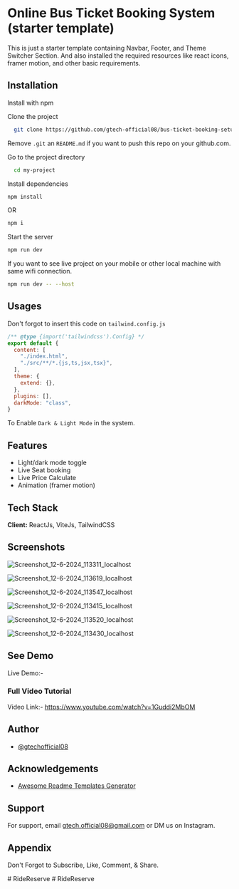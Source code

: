 
# Online Bus Ticket Booking System (starter template)

This is just a starter template containing Navbar, Footer, and Theme Switcher Section. And also installed the required resources like react icons, framer motion, and other basic requirements.



## Installation

Install with npm

Clone the project

```bash
  git clone https://github.com/gtech-official08/bus-ticket-booking-setup.git
```

Remove `.git` an `README.md` if you want to push this repo on your github.com.

Go to the project directory

```bash
  cd my-project
```

Install dependencies

``` bash
npm install
```
OR 

```bash
npm i
```

Start the server

``` bash
npm run dev
```

If you want to see live project on your mobile or other local machine with same wifi connection.

```bash
npm run dev -- --host
```


## Usages

Don't forgot to insert this code on `tailwind.config.js`

```javascript
/** @type {import('tailwindcss').Config} */
export default {
  content: [
    "./index.html",
    "./src/**/*.{js,ts,jsx,tsx}",
  ],
  theme: {
    extend: {},
  },
  plugins: [],
  darkMode: "class",
}
```

To Enable `Dark & Light Mode` in the system.


## Features

- Light/dark mode toggle
- Live Seat booking
- Live Price Calculate
- Animation (framer motion)


## Tech Stack

**Client:** ReactJs, ViteJs, TailwindCSS


## Screenshots

![Screenshot_12-6-2024_113311_localhost](https://github.com/gtech-official08/bus-ticket-booking-setup/assets/127587520/b16296ca-cdf0-4ee0-860b-5db4ab440c72)


![Screenshot_12-6-2024_113619_localhost](https://github.com/gtech-official08/bus-ticket-booking-setup/assets/127587520/69afb87e-6b6d-4734-b1fb-06c70af0deb7)


![Screenshot_12-6-2024_113547_localhost](https://github.com/gtech-official08/bus-ticket-booking-setup/assets/127587520/abebeab0-11a1-41b3-a984-4c67a07195af)


![Screenshot_12-6-2024_113415_localhost](https://github.com/gtech-official08/bus-ticket-booking-setup/assets/127587520/b999fbc4-60dd-4cc5-8c3f-936548533c75)


![Screenshot_12-6-2024_113520_localhost](https://github.com/gtech-official08/bus-ticket-booking-setup/assets/127587520/6c45cfa5-55cb-4d8d-8dc8-f44772fd17b4)


![Screenshot_12-6-2024_113430_localhost](https://github.com/gtech-official08/bus-ticket-booking-setup/assets/127587520/d42269bf-2611-4995-9879-3b5954a89e25)



## See Demo

Live Demo:- 


### Full Video Tutorial
Video Link:- https://www.youtube.com/watch?v=1Guddi2MbOM 


## Author

- [@gtechofficial08](https://github.com/gtech-official08)


## Acknowledgements

 - [Awesome Readme Templates Generator](https://readme.so/)


## Support

For support, email gtech.official08@gmail.com or DM us on Instagram.


## Appendix

Don't Forgot to Subscribe, Like, Comment, & Share.




#   R i d e R e s e r v e  
 #   R i d e R e s e r v e  
 